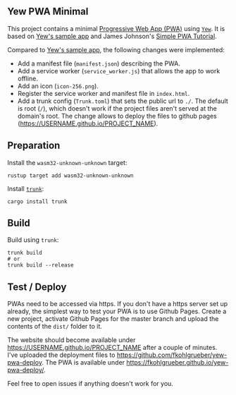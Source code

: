 ## Yew PWA Minimal

This project contains a minimal [Progressive Web App (PWA)](https://en.wikipedia.org/wiki/Progressive_web_application) using [`Yew`](https://github.com/yewstack/yew). It is based on [Yew's sample app](https://yew.rs/docs/getting-started/build-a-sample-app) and James Johnson's [Simple PWA Tutorial](https://medium.com/james-johnson/a-simple-progressive-web-app-tutorial-f9708e5f2605). 

Compared to [Yew's sample app](https://yew.rs/docs/getting-started/build-a-sample-app), the following changes were implemented:
- Add a manifest file (`manifest.json`) describing the PWA.
- Add a service worker (`service_worker.js`) that allows the app to work offline.
- Add an icon (`icon-256.png`).
- Register the service worker and manifest file in `index.html`.
- Add a trunk config (`Trunk.toml`) that sets the public url to `./`. The default is root (`/`), which doesn't work if the project files aren't served at the domain's root. The change allows to deploy the files to github pages (https://USERNAME.github.io/PROJECT_NAME).

## Preparation

Install the `wasm32-unknown-unknown` target:

```
rustup target add wasm32-unknown-unknown
```

Install [`trunk`](https://trunkrs.dev/):

```
cargo install trunk
```

## Build

Build using `trunk`:

```
trunk build
# or
trunk build --release
```

## Test / Deploy

PWAs need to be accessed via https. If you don't have a https server set up already, the simplest way to test your PWA is to use Github Pages. Create a new project, activate Github Pages for the master branch and upload the contents of the `dist/` folder to it.

The website should become available under https://USERNAME.github.io/PROJECT_NAME after a couple of minutes. I've uploaded the deployment files to https://github.com/fkohlgrueber/yew-pwa-deploy. The PWA is available under https://fkohlgrueber.github.io/yew-pwa-deploy/.

Feel free to open issues if anything doesn't work for you.
